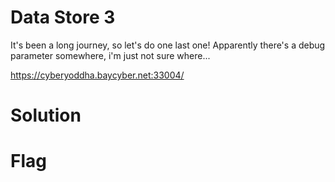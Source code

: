 # Data Store 3

It's been a long journey, so let's do one last one! Apparently there's a debug parameter somewhere, i'm just not sure where...

https://cyberyoddha.baycyber.net:33004/

# Solution

# Flag
